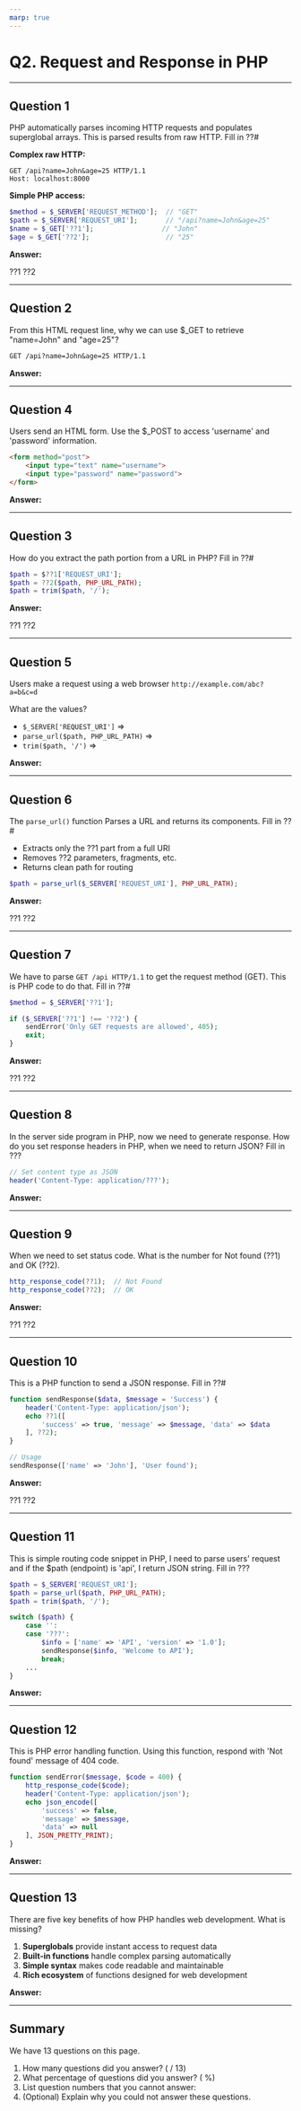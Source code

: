 ```yaml
---
marp: true
---
```


# Q2. Request and Response in PHP

---

## Question 1

PHP automatically parses incoming HTTP requests and populates superglobal arrays. This is parsed results from raw HTTP. Fill in ??#

**Complex raw HTTP:**

```http
GET /api?name=John&age=25 HTTP/1.1
Host: localhost:8000
```

**Simple PHP access:**

```php
$method = $_SERVER['REQUEST_METHOD'];  // "GET"
$path = $_SERVER['REQUEST_URI'];       // "/api?name=John&age=25"
$name = $_GET['??1'];                 // "John"
$age = $_GET['??2'];                   // "25"
```

**Answer:**

??1
??2

---

## Question 2

From this HTML request line, why we can use $_GET to retrieve "name=John" and "age=25"?

```txt
GET /api?name=John&age=25 HTTP/1.1
```

**Answer:**

---

## Question 4

Users send an HTML form. Use the $_POST to access 'username' and 'password' information.

```html
<form method="post">
    <input type="text" name="username">
    <input type="password" name="password">
</form>
```

**Answer:**

---

## Question 3

How do you extract the path portion from a URL in PHP? Fill in ??#

```php
$path = $??1['REQUEST_URI'];
$path = ??2($path, PHP_URL_PATH); 
$path = trim($path, '/'); 
```

**Answer:**

??1
??2

---

## Question 5

Users make a request using a web browser `http://example.com/abc?a=b&c=d`

What are the values?

- `$_SERVER['REQUEST_URI']` =>
- `parse_url($path, PHP_URL_PATH)` =>
- `trim($path, '/')` =>

**Answer:**

---

## Question 6

The `parse_url()` function Parses a URL and returns its components. Fill in ??#

- Extracts only the ??1 part from a full URI
- Removes ??2 parameters, fragments, etc.
- Returns clean path for routing

```php
$path = parse_url($_SERVER['REQUEST_URI'], PHP_URL_PATH);
```

**Answer:**

??1
??2

---

## Question 7

We have to parse `GET /api HTTP/1.1` to get the request method (GET). This is PHP code to do that. Fill in ??#

```php
$method = $_SERVER['??1'];

if ($_SERVER['??1'] !== '??2') {
    sendError('Only GET requests are allowed', 405);
    exit;
}
```

**Answer:**

??1
??2

---

## Question 8

In the server side program in PHP, now we need to generate response.
How do you set response headers in PHP, when we need to return JSON? Fill in ???

```php
// Set content type as JSON
header('Content-Type: application/???');
```

**Answer:**

---

## Question 9

When we need to set status code. What is the number for Not found (??1) and OK (??2).

```php
http_response_code(??1);  // Not Found
http_response_code(??2);  // OK
```

**Answer:**

??1
??2

---

## Question 10

This is a PHP function to send a JSON response. Fill in ??#

```php
function sendResponse($data, $message = 'Success') {
    header('Content-Type: application/json');
    echo ??1([
        'success' => true, 'message' => $message, 'data' => $data
    ], ??2);
}

// Usage
sendResponse(['name' => 'John'], 'User found');
```

**Answer:**

??1
??2

---

## Question 11

This is simple routing code snippet in PHP, I need to parse users' request and if the $path (endpoint) is 'api', I return JSON string. Fill in ???

```php
$path = $_SERVER['REQUEST_URI'];
$path = parse_url($path, PHP_URL_PATH); 
$path = trim($path, '/'); 

switch ($path) {
    case '':
    case '???':
        $info = ['name' => 'API', 'version' => '1.0'];
        sendResponse($info, 'Welcome to API');
        break;
    ...
}
```

**Answer:**

---

## Question 12

This is PHP error handling function. Using this function, respond with 'Not found' message of 404 code.

```php
function sendError($message, $code = 400) {
    http_response_code($code);
    header('Content-Type: application/json');
    echo json_encode([
        'success' => false,
        'message' => $message,
        'data' => null
    ], JSON_PRETTY_PRINT);
}
```

**Answer:**

---

## Question 13

There are five key benefits of how PHP handles web development. What is missing?

1. **Superglobals** provide instant access to request data
2. **Built-in functions** handle complex parsing automatically
3. **Simple syntax** makes code readable and maintainable
4. **Rich ecosystem** of functions designed for web development

**Answer:**

---

## Summary

We have 13 questions on this page.

1. How many questions did you answer? ( / 13)
2. What percentage of questions did you answer? (  %)
3. List question numbers that you cannot answer:
4. (Optional) Explain why you could not answer these questions.
